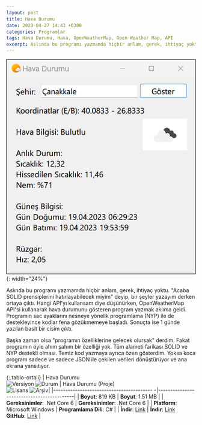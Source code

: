 ```yaml
---
layout: post
title: Hava Durumu
date: 2023-04-27 14:43 +0300
categories: Programlar
tags: Hava Durumu, Hava, OpenWeatherMap, Open Weather Map, API
excerpt: Aslında bu programı yazmamda hiçbir anlam, gerek, ihtiyaç yoktu. "Acaba SOLID prensiplerini hatırlayabilecek miyim" deyip, bir şeyler yazayım derken OpenWeatherMap API'si kullanarak hava durumunu gösteren program yazmak aklıma geldi...
---
```


![hava-durumu](/images/programlar/hava-durumu.png){: width="24%"}

Aslında bu programı yazmamda hiçbir anlam, gerek, ihtiyaç yoktu. "Acaba SOLID prensiplerini hatırlayabilecek miyim" deyip, bir şeyler yazayım derken ortaya çıktı. Hangi API'yı kullansam diye düşünürken, OpenWeatherMap API'si kullanarak hava durumunu gösteren program yazmak aklıma geldi. Programın sac ayaklarını nesneye yönelik programlama (NYP) ile de destekleyince kodlar fena gözükmemeye başladı. Sonuçta ise 1 günde yazılan basit bir cisim çıktı.

Başka zaman olsa "programın özelliklerine gelecek olursak" derdim. Fakat programın öyle ahım şahım bir özelliği yok. Tüm alameti farikası SOLID ve NYP destekli olması. Temiz kod yazmaya ayrıca özen gösterdim. Yoksa koca program sadece ve sadece JSON ile çekilen verileri dönüştürüyor ve ana ekrana yansıtıyor.

{:.tablo-ortali}
| Hava Durumu <br>![Versiyon](https://img.shields.io/badge/Versiyon-1.00-blueviolet.svg?style=flat) ![Durum](https://img.shields.io/badge/Durum-Çalışıyor-success.svg?style=flat) | Hava Durumu (Proje)<br>![Lisans](https://img.shields.io/badge/Lisans-MIT-blue.svg?style=flat) ![Arşiv](https://img.shields.io/badge/Arşiv-orange.svg?style=flat)|
|----------------------------------------- -|-------------------------------------------|
| **Boyut**: 819 KB | **Boyut**: 1.51 MB |
| **Gereksinimler**: .Net Core 6 | **Gereksinimler**: .Net Core 6 |
| **Platform**: Microsoft Windows | **Programlama Dili**: C# |
| **İndir**: [Link](https://www.dropbox.com/s/6kihueomrgh1n88/hava-durumu.zip?dl=1) | **İndir**: [Link](https://www.dropbox.com/s/rlnkcof6x0hi8yh/hava-durumu-proje.zip?dl=1) <br> **GitHub**: [Link](https://github.com/Umut-D/Dosya-Hash-Hesaplayici) |
